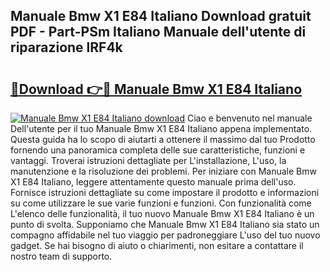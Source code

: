 ## Manuale Bmw X1 E84 Italiano Download gratuit PDF - Part-PSm Italiano Manuale dell'utente di riparazione lRF4k

# <h2><a href="http://dfduas0.blite.top/?on=Manuale+Bmw+X1+E84+Italiano">🔗Download 👉🔴 Manuale Bmw X1 E84 Italiano</a></h2>

[![Manuale Bmw X1 E84 Italiano download](https://i.imgur.com/lujVjoI.png)](http://dfduas0.blite.top/?on=Manuale+Bmw+X1+E84+Italiano)
Ciao e benvenuto nel manuale Dell'utente per il tuo Manuale Bmw X1 E84 Italiano appena implementato. Questa guida ha lo scopo di aiutarti a ottenere il massimo dal tuo Prodotto fornendo una panoramica completa delle sue caratteristiche, funzioni e vantaggi. Troverai istruzioni dettagliate per L'installazione, L'uso, la manutenzione e la risoluzione dei problemi. Per iniziare con Manuale Bmw X1 E84 Italiano, leggere attentamente questo manuale prima dell'uso. Fornisce istruzioni dettagliate su come impostare il prodotto e informazioni su come utilizzare le sue varie funzioni e funzioni. Con funzionalità come L'elenco delle funzionalità, il tuo nuovo Manuale Bmw X1 E84 Italiano è un punto di svolta. Supponiamo che Manuale Bmw X1 E84 Italiano sia stato un compagno affidabile nel tuo viaggio per padroneggiare L'uso del tuo nuovo gadget. Se hai bisogno di aiuto o chiarimenti, non esitare a contattare il nostro team di supporto.
